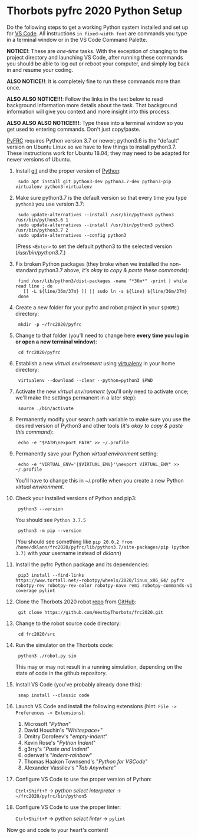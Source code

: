 # Thorbots pyfrc 2020 Python Setup

Do the following steps to get a working Python system installed and set up for [VS Code](https://docs.wpilib.org/en/latest/docs/getting-started/getting-started-frc-control-system/wpilib-setup.html). All instructions ```in fixed-width font``` are commands you type in a terminal window or in the VS Code Command Palette.

**NOTICE!**: These are *one-time* tasks. With the exception of changing to the project directory and launching VS Code, after running these commands you should be able to log out or reboot your computer, and simply log back in and resume your coding.

**ALSO NOTICE!!**: It is completely fine to run these commands more than once.

**ALSO ALSO NOTICE!!!**: Follow the links in the text below to read background information more details about the task. That background information will give you context and more insight into this process.

**ALSO ALSO ALSO NOTICE!!!!**: Type these into a terminal window so you get used to entering commands. Don't just copy/paste.

[PyFRC](https://robotpy.readthedocs.io/projects/pyfrc/en/stable/) requires Python version 3.7 or newer; python3.6 is the "default" version on Ubuntu Linux so we have to few things to install python3.7. These instructions work for Ubuntu 18.04; they may need to be adapted for newer versions of Ubuntu.

1. Install [git](https://git-scm.com/) and the proper version of [Python](https://python.org/):

		sudo apt install git python3-dev python3.7-dev python3-pip virtualenv python3-virtualenv
	
1. Make sure python3.7 is the default version so that every time you type ```python3``` you use version 3.7:

		sudo update-alternatives --install /usr/bin/python3 python3 /usr/bin/python3.6 1
		sudo update-alternatives --install /usr/bin/python3 python3 /usr/bin/python3.7 2
		sudo update-alternatives --config python3
	
	(Press ```<Enter>``` to set the default python3 to the selected version (*/usr/bin/python3.7*.)
	
1. Fix broken Python packages (they broke when we installed the non-standard python3.7 above, *it's okay to copy & paste these commands*):

		find /usr/lib/python3/dist-packages -name "*36m*" -print | while read line ; do
		  [[ -L ${line/36m/37m} ]] || sudo ln -s ${line} ${line/36m/37m}
		done

1. Create a new folder for your pyfrc and robot project in your ```${HOME}``` directory:

		mkdir -p ~/frc2020/pyfrc

1. Change to that folder (you'll need to change here **every time you log in or open a new terminal window**):

		cd frc2020/pyfrc

1. Establish a new *virtual environment* using [virtualenv](https://docs.python.org/3.7/tutorial/venv.html) in your home directory:

		virtualenv --download --clear --python=python3 $PWD

1. Activate the new *virtual environment* (you'll only need to activate once; we'll make the settings permanent in a later step):

		source ./bin/activate

1. Permanently modify your search path variable to make sure you use the desired version of Python3 and other tools (*it's okay to copy & paste this command*):

		echo -e "$PATH\nexport PATH" >> ~/.profile
		
1. Permanently save your Python *virtual environment* setting:

		echo -e "VIRTUAL_ENV='{$VIRTUAL_ENV}'\nexport VIRTUAL_ENV" >> ~/.profile
		
	You'll have to change this in ~/.profile when you create a new Python *virtual environment*.
	
1. Check your installed versions of Python and pip3:

		python3 --version
	
	You should see ```Python 3.7.5```

		python3 -m pip --version
		
	(You should see something like ```pip 20.0.2 from /home/dklann/frc2020/pyfrc/lib/python3.7/site-packages/pip (python 3.7)``` with *your* username instead of *dklann*)
		
1. Install the pyfrc Python package and its dependencies:

		pip3 install --find-links https://www.tortall.net/~robotpy/wheels/2020/linux_x86_64/ pyfrc robotpy-rev robotpy-rev-color robotpy-navx remi robotpy-commands-v1 coverage pylint

1. Clone the Thorbots 2020 robot [repo](https://github.com/WestbyThorbots/frc2020.git) from [GitHub](https://github.com/):

		git clone https://github.com/WestbyThorbots/frc2020.git

1. Change to the robot source code directory:

		cd frc2020/src
		
1. Run the simulator on the Thorbots code:

		python3 ./robot.py sim
		
	This may or may not result in a running simulation, depending on the state of code in the github repository.
		
1. Install VS Code (you've probably already done this):
	
		snap install --classic code

1. Launch VS Code and install the following extensions (hint: ```File -> Preferences -> Extensions```):
		
	1. Microsoft "*Python*"
	1. David Houchin's "*Whitespace+*"
	1. Dmitry Dorofeev's "*empty-indent*"
	1. Kevin Rose's "*Python Indent*"
	1. g3rry's "*Paste and Indent*"
	1. oderwat's "*indent-rainbow*"
	1. Thomas Haakon Townsend's "*Python for VSCode*"
	1. Alexander Vassilev's "*Tab Anywhere*"

1. Configure VS Code to use the proper version of Python:

	```Ctrl+Shift+P``` -> *python select interpreter* -> ```~/frc2020/pyfrc/bin/python5```

1. Configure VS Code to use the proper linter:

	```Ctrl+Shift+P``` -> *python select linter* -> ```pylint```

Now go and code to your heart's content!

